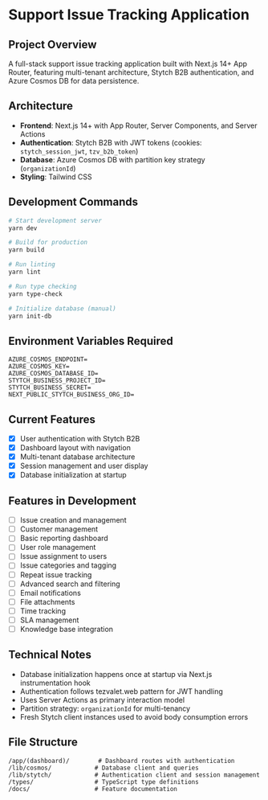# Support Issue Tracking Application

## Project Overview
A full-stack support issue tracking application built with Next.js 14+ App Router, featuring multi-tenant architecture, Stytch B2B authentication, and Azure Cosmos DB for data persistence.

## Architecture
- **Frontend**: Next.js 14+ with App Router, Server Components, and Server Actions
- **Authentication**: Stytch B2B with JWT tokens (cookies: `stytch_session_jwt`, `tzv_b2b_token`)
- **Database**: Azure Cosmos DB with partition key strategy (`organizationId`)
- **Styling**: Tailwind CSS

## Development Commands
```bash
# Start development server
yarn dev

# Build for production
yarn build

# Run linting
yarn lint

# Run type checking
yarn type-check

# Initialize database (manual)
yarn init-db
```

## Environment Variables Required
```
AZURE_COSMOS_ENDPOINT=
AZURE_COSMOS_KEY=
AZURE_COSMOS_DATABASE_ID=
STYTCH_BUSINESS_PROJECT_ID=
STYTCH_BUSINESS_SECRET=
NEXT_PUBLIC_STYTCH_BUSINESS_ORG_ID=
```

## Current Features
- [x] User authentication with Stytch B2B
- [x] Dashboard layout with navigation
- [x] Multi-tenant database architecture
- [x] Session management and user display
- [x] Database initialization at startup

## Features in Development
- [ ] Issue creation and management
- [ ] Customer management
- [ ] Basic reporting dashboard
- [ ] User role management
- [ ] Issue assignment to users
- [ ] Issue categories and tagging
- [ ] Repeat issue tracking
- [ ] Advanced search and filtering
- [ ] Email notifications
- [ ] File attachments
- [ ] Time tracking
- [ ] SLA management
- [ ] Knowledge base integration

## Technical Notes
- Database initialization happens once at startup via Next.js instrumentation hook
- Authentication follows tezvalet.web pattern for JWT handling
- Uses Server Actions as primary interaction model
- Partition strategy: `organizationId` for multi-tenancy
- Fresh Stytch client instances used to avoid body consumption errors

## File Structure
```
/app/(dashboard)/        # Dashboard routes with authentication
/lib/cosmos/            # Database client and queries
/lib/stytch/            # Authentication client and session management
/types/                 # TypeScript type definitions
/docs/                  # Feature documentation
```